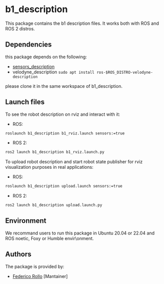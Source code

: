# b1_description

This package contains the b1 description files. It works both with ROS and ROS 2 distros.

## Dependencies

this package depends on the following:

* [sensors_description](https://github.com/LeoBoticsHub/sensors_description.git)
* velodyne_description ```sudo apt install ros-$ROS_DISTRO-velodyne-description```

please clone it in the same workspace of b1_description.

## Launch files

To see the robot description on rviz and interact with it:

* ROS:

```bash
roslaunch b1_description b1_rviz.launch sensors:=true
```

* ROS 2:

```bash
ros2 launch b1_description b1_rviz.launch.py
```

To upload robot description and start robot state publisher for rviz visualization purposes in real applications:

* ROS:

```bash
roslaunch b1_description upload.launch sensors:=true
```

* ROS 2:

```bash
ros2 launch b1_description upload.launch.py
```

## Environment

We recommand users to run this package in Ubuntu 20.04 or 22.04 and ROS noetic, Foxy or Humble envir\onment.

## Authors

The package is provided by:

* [Federico Rollo](https://github.com/FedericoRollo) [Mantainer]
